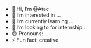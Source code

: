- 👋 Hi, I’m @Atac
- 👀 I’m interested in ...
- 🌱 I’m currently learning ...
- 💞️ I’m looking to for internship..
- 😄 Pronouns: ...
- ⚡ Fun fact: creative

<!---
Atac123/Atac123 is a ✨ special ✨ repository because its `README.md` (this file) appears on your GitHub profile.
You can click the Preview link to take a look at your changes.
--->
